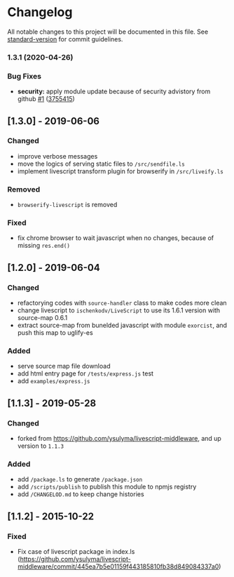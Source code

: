 # Changelog

All notable changes to this project will be documented in this file. See [standard-version](https://github.com/conventional-changelog/standard-version) for commit guidelines.

### 1.3.1 (2020-04-26)


### Bug Fixes

* **security:** apply module update because of security advistory from github [#1](https://github.com/tic-tac-toe-io/browserify-livescript-middleware/issues/1) ([3755415](https://github.com/tic-tac-toe-io/browserify-livescript-middleware/commit/37554155817c7c54535e5b0166ef30467a12d96c))

## [1.3.0] - 2019-06-06
### Changed
- improve verbose messages
- move the logics of serving static files to `/src/sendfile.ls`
- implement livescript transform plugin for browserify in `/src/liveify.ls`

### Removed
- `browserify-livescript` is removed

### Fixed
- fix chrome browser to wait javascript when no changes, because of missing `res.end()`

## [1.2.0] - 2019-06-04
### Changed
- refactorying codes with `source-handler` class to make codes more clean
- change livescript to `ischenkodv/LiveScript` to use its 1.6.1 version with source-map 0.6.1
- extract source-map from bunelded javascript with module `exorcist`, and push this map to uglify-es

### Added
- serve source map file download
- add html entry page for `/tests/express.js` test
- add `examples/express.js`

## [1.1.3] - 2019-05-28
### Changed
- forked from https://github.com/ysulyma/livescript-middleware, and up version to `1.1.3`

### Added
- add `/package.ls` to generate `/package.json`
- add `/scripts/publish` to publish this module to npmjs registry
- add `/CHANGELOD.md` to keep change histories


## [1.1.2] - 2015-10-22
### Fixed
- Fix case of livescript package in index.ls (https://github.com/ysulyma/livescript-middleware/commit/445ea7b5e01159f443185810fb38d849084337a0)
